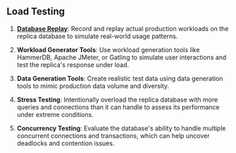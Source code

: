 ## Load Testing

1. [**Database Replay**](/tools/load-testing/1-database-replay.md): Record and replay actual production workloads on the replica database to simulate real-world usage patterns.

1. **Workload Generator Tools**: Use workload generation tools like HammerDB, Apache JMeter, or Gatling to simulate user interactions and test the replica's response under load.

1. **Data Generation Tools**: Create realistic test data using data generation tools to mimic production data volume and diversity.

1. **Stress Testing**: Intentionally overload the replica database with more queries and connections than it can handle to assess its performance under extreme conditions.

1. **Concurrency Testing**: Evaluate the database's ability to handle multiple concurrent connections and transactions, which can help uncover deadlocks and contention issues.

